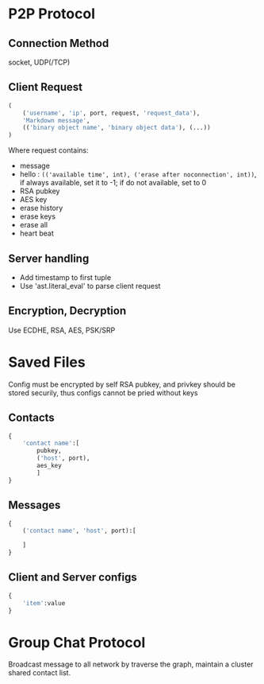 # P2P Protocol

## Connection Method

socket, UDP(/TCP)

## Client Request

```python
(
    ('username', 'ip', port, request, 'request_data'),
    'Markdown message',
    (('binary object name', 'binary object data'), (...))
)
```

Where request contains:

- message
- hello : `(('available time', int), ('erase after noconnection', int))`, if always available, set it to -1; if do not available, set to 0
- RSA pubkey
- AES key
- erase history
- erase keys
- erase all
- heart beat

## Server handling
- Add timestamp to first tuple
- Use 'ast.literal_eval' to parse client request

## Encryption, Decryption

Use ECDHE, RSA, AES, PSK/SRP

# Saved Files

Config must be encrypted by self RSA pubkey, and privkey should be stored securily, thus configs cannot be pried without keys

## Contacts

```python
{
    'contact name':[
        pubkey,
        ('host', port),
        aes_key
        ]
}

```
## Messages
```python
{
    ('contact name', 'host', port):[

    ]
}
```


## Client and Server configs
```python
{
    'item':value
}
```

# Group Chat Protocol

Broadcast message to all network by traverse the graph, maintain a cluster shared contact list.